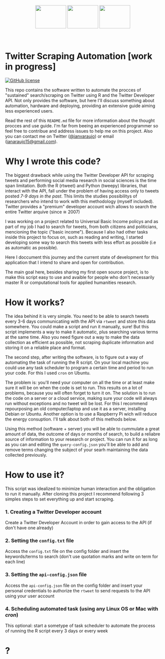 <br>

<p align="center">
  <img src="https://elinux.org/images/c/cb/Raspberry_Pi_Logo.svg" width="100" height="75"/> 
  <img src="https://svgur.com/i/BW3.svg" width="100" height="75"/> 
  <img src="https://www.docker.com/sites/default/files/d8/2019-07/vertical-logo-monochromatic.png" width="100" height="75"/>
<p/>

<br>

# Twitter Scraping Automation [work in progress]

[![GitHub license](https://img.shields.io/github/license/Naereen/StrapDown.js.svg)](https://github.com/ianaraujo/twitter-scraping-automation/blob/main/LICENSE)

This repo contains the software written to automate the procces of "sustained" search/scraping on Twitter using R and the Twitter Developer API. Not only provides the software, but here I'll discuss something about automation, hardware and deploying, providing an extensive guide aiming less experienced users.

Read the rest of this `README.md` file for more information about the thought procces and use guide. I'm far from beeing an experienced programmer so feel free to contribue and address issues to help me on this project. Also you can contact me on Twitter ([@ianvaraujo](https://twitter.com/ianvaraujo)) or email (ianaraujo15@gmail.com). 

# Why I wrote this code? 

The biggest drawback while using the Twitter Developer API for scraping tweets and performing social media research in social sciences is the time span limitation. Both the R (rtweet) and Python (tweepy) libraries, that interact with the API, fall under the problem of having access only to tweets posted *7-9 days in the past*. This limits the studies possibilitys of researchers who intend to work with this methodology (myself included). Twitter provides a "premium" developer account wich allows to search the entire Twitter arquive (since ≅ 2007)

I was working on a project related to Universal Basic Income policys and as part of my job I had to search for tweets, from both citizens and politicians, mencioning the topic ("basic income"). Because I also had other tasks inside this project to focus on, such as reading and writing, I started developing some way to search this tweets with less effort as possible (i.e as automatic as possible). 

Here I doccument this journey and the current state of development for this application that I intend to share and open for contribution. 

The main goal here, besides sharing my first open source project, is to make this script easy to use and avaible for people who don't necessarily master R or computational tools for applied humanities research.

# How it works? 

The idea behind it is very simple. You need to be able to search tweets every 3-6 days communicatiing with the API via `rtweet` and store this data somewhere. You could make a script and run it manually, sure! But this script implements a way to make it automatic, plus searching various terms at the same time. Also you need figure out a way to make the data collection as efficient as possible, not scraping duplicate information and storing it on a reliable place and format. 

The second step, after writing the software, is to figure out a way of automating the task of running the R script. On your local machine you could use any task scheduler to program a certain time and period to run your code. For this I used `cron` on Ubuntu. 

The problem is: you'll need your computer on all the time or at least make sure it will be on when the code is set to run. This results on a lot of problems, because you will often forget to turn it on. The solution is to run the code on a server or a cloud service, making sure your code will always run without exceptions and no tweet will be lost. For this I recommend repourposing an old computer/laptop and use it as a server, installing Debian or Ubuntu. Another option is to use a Raspberry Pi wich will reduce the energy consuption. I'll talk about both of this methods below. 

Using this method (software + server) you will be able to cummulate a great amount of data, the outcome of days or months of search, to build a reliabre source of information to your research or project. You can run it for as long as you can and editing the `query-config.json` you'll be able to add and remove terms changing the subject of your searh maintaining the data collected previously. 

# How to use it? 

This script was idealized to minimize human interaction and the obligation to run it manually. After cloning this project I recommend following 3 simples steps to set everything up and start scraping. 


### 1. Creating a Twitter Developer account

Create a Twitter Developer Account in order to gain access to the API (if don't have one already)

### 2. Setting the `config.txt` file

Access the `config.txt` file on the config folder and insert the keywords/terms to search (don't use quotation marks and write on term for each line)

### 3. Setting the `api-config.json` file 

Access the `api-config.json` file on the config folder and insert your personal credentials to authorize the `rtweet` to send requests to the API using your user account

### 4. Scheduling automated task (using any Linux OS or Mac with _cron_) 

This optional: start a sometype of task scheduler to automate the process of running the R script every 3 days or every week

# ? 
